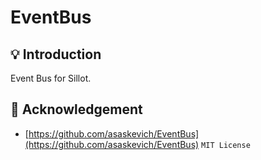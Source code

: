 # EventBus

## 💡 Introduction

Event Bus for Sillot.

## 🙏 Acknowledgement

* [https://github.com/asaskevich/EventBus](https://github.com/asaskevich/EventBus) `MIT License`

